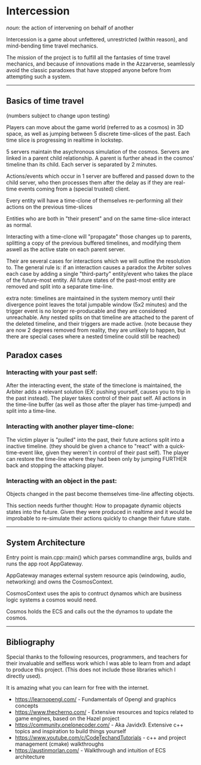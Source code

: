 # Intercession

*noun*: the action of intervening on behalf of another

Intercession is a game about unfettered, unrestricted (within reason), and mind-bending time travel mechanics.

The mission of the project is to fulfill all the fantasies of time travel mechanics, and because of innovations made in the Azzarverse, seamlessly avoid the classic paradoxes that have stopped anyone before from attempting such a system.

---

## Basics of time travel

(numbers subject to change upon testing)

Players can move about the game world (referred to as a cosmos) in 3D space, as well as jumping between 5 discrete time-slices of the past. Each time slice is progressing in realtime in lockstep.

5 servers maintain the asychronous simulation of the cosmos. Servers are linked in a parent child relationship. A parent is further ahead in the cosmos' timeline than its child. Each server is separated by 2 minutes.

Actions/events which occur in 1 server are buffered and passed down to the child server, who then processes them after the delay as if they are real-time events coming from a (special trusted) client.

Every entity will have a time-clone of themselves re-performing all their actions on the previous time-slices

Entities who are both in "their present" and on the same time-slice interact as normal.

Interacting with a time-clone will "propagate" those changes up to parents, splitting a copy of the previous buffered timelines, and modifying them aswell as the active state on each parent server.

Their are several cases for interactions which we will outline the resolution to. The general rule is: if an interaction causes a paradox the Arbiter solves each case by adding a single "third-party" entity/event who takes the place of the future-most entity. All future states of the past-most entity are removed and split into a separate time-line.

extra note: timelines are maintained in the system memory until their divergence point leaves the total jumpable window (5x2 minutes) and the trigger event is no longer re-producable and they are considered unreachable.
Any nested splits on that timeline are attached to the parent of the deleted timeline, and their triggers are made active. (note because they are now 2 degrees removed from reality, they are unlikely to happen, but there are special cases where a nested timeline could still be reached)

## Paradox cases

### Interacting with your past self:
After the interacting event, the state of the timeclone is maintained, the Arbiter adds a relevant solution (EX: pushing yourself, causes you to trip in the past instead). The player takes control of their past self. All actions in the time-line buffer (as well as those after the player has time-jumped) and split into a time-line.

### Interacting with another player time-clone:
The victim player is "pulled" into the past, their future actions split into a inactive timeline. (they should be given a chance to "react" with a quick-time-event like, given they weren't in control of their past self).
The player can restore the time-line where they had been only by jumping FURTHER back and stopping the attacking player.

### Interacting with an object in the past:
Objects changed in the past become themselves time-line affecting objects.

This section needs further thought: How to propagate dynamic objects states into the future. Given they were produced in realtime and it would be improbable to re-simulate their actions quickly to change their future state.

---

## System Architecture
Entry point is main.cpp::main() which parses commandline args, builds and runs the app root AppGateway.

AppGateway manages external system resource apis (windowing, audio, networking) and owns the CosmosContext.

CosmosContext uses the apis to contruct dynamos which are business logic systems a cosmos would need.

Cosmos holds the ECS and calls out the the dynamos to update the cosmos.

---

## Bibliography
Special thanks to the following resources, programmers, and teachers for their invaluable and selfless work which I was able to learn from and adapt to produce this project. (This does not include those libraries which I directly used).

It is amazing what you can learn for free with the internet.

* https://learnopengl.com/ - Fundamentals of Opengl and graphics concepts
* https://www.thecherno.com/ - Extensive resources and topics related to game engines, based on the Hazel project
* https://community.onelonecoder.com/ - Aka Javidx9. Extensive c++ topics and inspiration to build things yourself
* https://www.youtube.com/c/CodeTechandTutorials - c++ and project management (cmake) walkthroughs
* https://austinmorlan.com/ - Walkthrough and intuition of ECS architecture